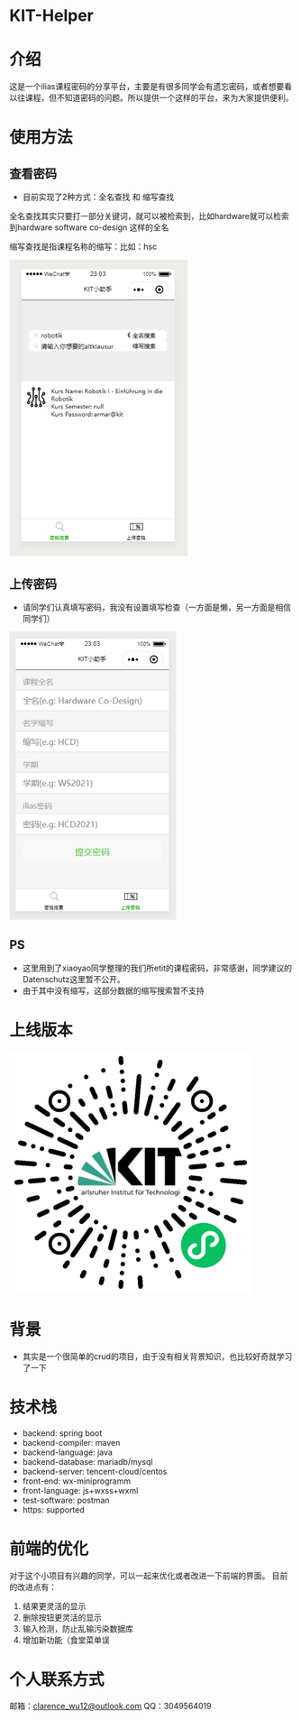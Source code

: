 # KIT-Helper

# 介绍

这是一个ilias课程密码的分享平台，主要是有很多同学会有遗忘密码，或者想要看以往课程，但不知道密码的问题。所以提供一个这样的平台，来为大家提供便利。

# 使用方法

## 查看密码

- 目前实现了2种方式：全名查找 和 缩写查找

全名查找其实只要打一部分关键词，就可以被检索到，比如hardware就可以检索到hardware software co-design 这样的全名

缩写查找是指课程名称的缩写：比如：hsc

![查看密码](pics/demo1.png)

## 上传密码

- 请同学们认真填写密码，我没有设置填写检查（一方面是懒，另一方面是相信同学们）

![上传密码](pics/demo2.png)

## PS

- 这里用到了xiaoyao同学整理的我们所etit的课程密码，非常感谢，同学建议的Datenschutz这里暂不公开。
- 由于其中没有缩写，这部分数据的缩写搜索暂不支持

# 上线版本

![这个](pics/scancode.jpg)


# 背景

- 其实是一个很简单的crud的项目，由于没有相关背景知识，也比较好奇就学习了一下

# 技术栈

- backend: spring boot 
- backend-compiler: maven 
- backend-language: java
- backend-database: mariadb/mysql
- backend-server: tencent-cloud/centos
- front-end: wx-miniprogramm
- front-language: js+wxss+wxml
- test-software: postman
- https: supported

# 前端的优化

对于这个小项目有兴趣的同学，可以一起来优化或者改进一下前端的界面。
目前的改进点有：
1. 结果更灵活的显示
2. 删除按钮更灵活的显示
3. 输入检测，防止乱输污染数据库
4. 增加新功能（食堂菜单误

# 个人联系方式

邮箱：clarence_wu12@outlook.com
QQ：3049564019


 
